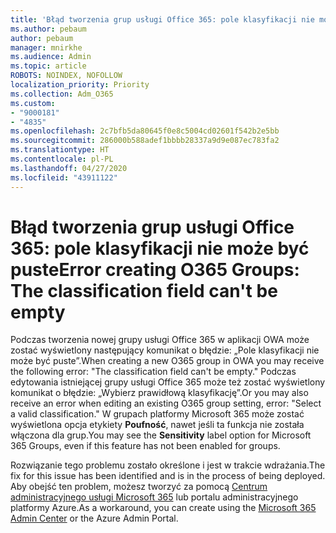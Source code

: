 ```yaml
---
title: 'Błąd tworzenia grup usługi Office 365: pole klasyfikacji nie może być puste'
ms.author: pebaum
author: pebaum
manager: mnirkhe
ms.audience: Admin
ms.topic: article
ROBOTS: NOINDEX, NOFOLLOW
localization_priority: Priority
ms.collection: Adm_O365
ms.custom:
- "9000181"
- "4835"
ms.openlocfilehash: 2c7bfb5da80645f0e8c5004cd02601f542b2e5bb
ms.sourcegitcommit: 286000b588adef1bbbb28337a9d9e087ec783fa2
ms.translationtype: HT
ms.contentlocale: pl-PL
ms.lasthandoff: 04/27/2020
ms.locfileid: "43911122"
---
```

# <a name="error-creating-o365-groups-the-classification-field-cant-be-empty"></a><span data-ttu-id="e637c-102">Błąd tworzenia grup usługi Office 365: pole klasyfikacji nie może być puste</span><span class="sxs-lookup"><span data-stu-id="e637c-102">Error creating O365 Groups: The classification field can't be empty</span></span>

<span data-ttu-id="e637c-103">Podczas tworzenia nowej grupy usługi Office 365 w aplikacji OWA może zostać wyświetlony następujący komunikat o błędzie: „Pole klasyfikacji nie może być puste”.</span><span class="sxs-lookup"><span data-stu-id="e637c-103">When creating a new O365 group in OWA you may receive the following error: "The classification field can't be empty."</span></span>  <span data-ttu-id="e637c-104">Podczas edytowania istniejącej grupy usługi Office 365 może też zostać wyświetlony komunikat o błędzie: „Wybierz prawidłową klasyfikację”.</span><span class="sxs-lookup"><span data-stu-id="e637c-104">Or you may also receive an error when editing an existing O365 group setting, error: "Select a valid classification."</span></span>   <span data-ttu-id="e637c-105">W grupach platformy Microsoft 365 może zostać wyświetlona opcja etykiety **Poufność**, nawet jeśli ta funkcja nie została włączona dla grup.</span><span class="sxs-lookup"><span data-stu-id="e637c-105">You may see the **Sensitivity** label option for Microsoft 365 Groups, even if this feature has not been enabled for groups.</span></span>

<span data-ttu-id="e637c-106">Rozwiązanie tego problemu zostało określone i jest w trakcie wdrażania.</span><span class="sxs-lookup"><span data-stu-id="e637c-106">The fix for this issue has been identified and is in the process of being deployed.</span></span>  <span data-ttu-id="e637c-107">Aby obejść ten problem, możesz tworzyć za pomocą [Centrum administracyjnego usługi Microsoft 365](https://docs.microsoft.com/microsoft-365/admin/create-groups/create-groups?view=o365-worldwide) lub portalu administracyjnego platformy Azure.</span><span class="sxs-lookup"><span data-stu-id="e637c-107">As a workaround, you can create using the [Microsoft 365 Admin Center](https://docs.microsoft.com/microsoft-365/admin/create-groups/create-groups?view=o365-worldwide) or the Azure Admin Portal.</span></span>
